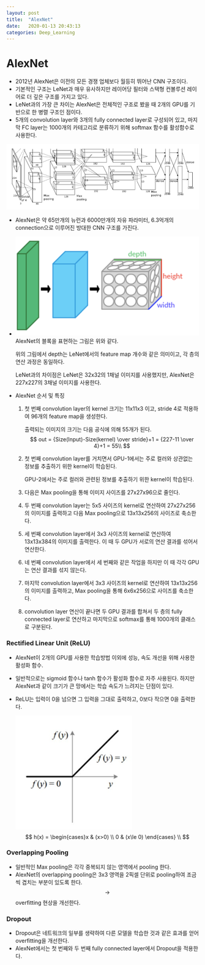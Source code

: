```yaml
---
layout: post
title:  "AlexNet"
date:   2020-01-13 20:43:13
categories: Deep_Learning
---
```




# AlexNet

- 2012년 AlexNet은 이전의 모든 경쟁 업체보다 월등히 뛰어난 CNN 구조이다.
- 기본적인 구조는 LeNet과 매우 유사하지만 레이어당 필터와 스택형 컨볼루션 레이어로 더 깊은 구조를 가지고 있다.
- LeNet과의 가장 큰 차이는 AlexNet은 전체적인 구조로 봤을 때 2개의 GPU를 기반으로 한 병렬 구조인 점이다.
- 5개의 convolution layer와 3개의 fully connected layer로 구성되어 있고, 마지막 FC layer는 1000개의 카테고리로 분류하기 위해 softmax 함수를 활성함수로 사용한다. 

![](https://raw.githubusercontent.com/Jonsuff/MLstudy/master/images/AlexNet_structure.png)

- AlexNet은 약 65만개의 뉴런과 6000만개의 자유 파라미터, 6.3억개의 connection으로 이루어진 방대한 CNN 구조를 가진다.

- ![](https://raw.githubusercontent.com/Jonsuff/MLstudy/master/images/AlexNet_block_image.png)AlexNet의 블록을 표현하는 그림은 위와 같다.

  위의 그림에서 depth는 LeNet에서의 feature map 개수와 같은 의미이고, 각 층의 연산 과정은 동일하다.

  LeNet과의 차이점은 LeNet은 32x32의 1채널 이미지를 사용했지만, AlexNet은 227x227의 3채널 이미지를 사용한다. 

- AlexNet 순서 및 특징

  1. 첫 번째 convolution layer의 kernel 크기는 11x11x3 이고, stride 4로 적용하여 96개의 feature map을 생성한다.

     출력되는 이미지의 크기는 다음 공식에 의해 55개가 된다.
     $$
     out = {Size(Input)-Size(kernel) \over stride}+1 = {227-11 \over 4}+1 = 55\\
     $$
     
  
  2. 첫 번째 convolution layer를 거치면서 GPU-1에서는 주로 컬러와 상관없는 정보를 추출하기 위한 kernel이 학습된다. 
  
     GPU-2에서는 주로 컬러와 관련된 정보를 추출하기 위한 kernel이 학습된다.
  
  3. 다음은 Max pooling을 통해 이미지 사이즈를 27x27x96으로 줄인다.
  
  4. 두 번째 convolution layer는 5x5 사이즈의 kernel로 연산하여 27x27x256의 이미지를 출력하고 다음 Max pooling으로 13x13x256의 사이즈로 축소한다.
  
  5. 세 번째 convolution layer에서 3x3 사이즈의 kernel로 연산하여 13x13x384의 이미지를 출력한다. 이 때 두 GPU가 서로의 연산 결과를 섞어서 연산한다.
  
  6. 네 번째 convolution layer에서 세 번째와 같은 작업을 하지만 이 때 각각 GPU는 연산 결과를 섞지 않는다.
  
  7. 마지막 convolution layer에서 3x3 사이즈의 kernel로 연산하여 13x13x256의 이미지를 출력하고, Max pooling을 통해 6x6x256으로 사이즈를 축소한다.
  
  8. convolution layer 연산이 끝나면 두 GPU 결과를 합쳐서 두 층의 fully connected layer로 연산하고 마지막으로 softmax를 통해 1000개의 클래스로 구분된다.
  



### Rectified Linear Unit (ReLU)

- AlexNet이 2개의 GPU를 사용한 학습방법 이외에 성능, 속도 개선을 위해 사용한 활성화 함수.

- 일반적으로는 sigmoid 함수나 tanh 함수가 활성화 함수로 자주 사용된다. 하지만 AlexNet과 같이 크기가 큰 망에서는 학습 속도가 느려지는 단점이 있다.

- ReLU는 입력이 0을 넘으면 그 입력을 그대로 출력하고, 0보다 작으면 0을 출력한다.

  ![](https://raw.githubusercontent.com/Jonsuff/MLstudy/master/images/ReLU_image.png)
  $$
  h(x) = \begin{cases}x & (x>0) \\ 0 & (x\le 0) \end{cases}
  \\
  $$
  

### Overlapping Pooling

- 일반적인 Max pooling은 각각 중복되지 않는 영역에서 pooling 한다.
- AlexNet의 overlapping pooling은 3x3 영역을 2픽셀 단위로 pooling하여 조금씩 겹치는 부분이 있도록 한다. $$\rightarrow$$ overfitting 현상을 개선한다.



### Dropout

- Dropout은 네트워크의 일부를 생략하여 다른 모델을 학습한 것과 같은 효과를 얻어 overfitting을 개선한다.
- AlexNet에서는 첫 번째와 두 번째 fully connected layer에서 Dropout을 적용한다.